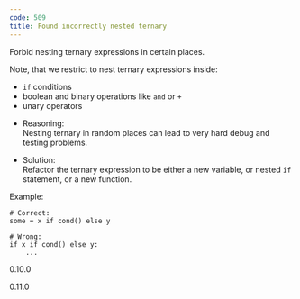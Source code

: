 ```yaml
---
code: 509
title: Found incorrectly nested ternary
---
```


Forbid nesting ternary expressions in certain places.

Note, that we restrict to nest ternary expressions inside:

  - `if` conditions
  - boolean and binary operations like `and` or `+`
  - unary operators

<!-- end list -->

  - Reasoning:  
    Nesting ternary in random places can lead to very hard debug and
    testing problems.

  - Solution:  
    Refactor the ternary expression to be either a new variable, or
    nested `if` statement, or a new function.

Example:

    # Correct:
    some = x if cond() else y
    
    # Wrong:
    if x if cond() else y:
        ...

<div class="versionadded">

0.10.0

</div>

<div class="versionchanged">

0.11.0

</div>